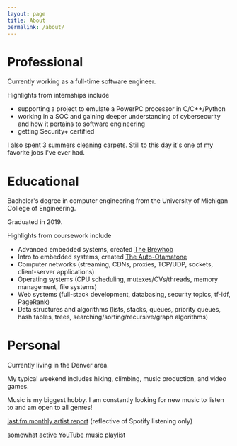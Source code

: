 ```yaml
---
layout: page
title: About
permalink: /about/
---
```


# Professional

Currently working as a full-time software engineer.

Highlights from internships include
* supporting a project to emulate a PowerPC processor in C/C++/Python
* working in a SOC and gaining deeper understanding of cybersecurity and how it pertains to software engineering
* getting Security+ certified

I also spent 3 summers cleaning carpets. Still to this day it's one of my favorite jobs I've ever had.

# Educational

Bachelor's degree in computer engineering from the University of Michigan College of Engineering.

Graduated in 2019.

Highlights from coursework include
* Advanced embedded systems, created [The Brewhob](/projects)
* Intro to embedded systems, created [The Auto-Otamatone](/projects)
* Computer networks (streaming, CDNs, proxies, TCP/UDP, sockets, client-server applications)
* Operating systems (CPU scheduling, mutexes/CVs/threads, memory management, file systems)
* Web systems (full-stack development, databasing, security topics, tf-idf, PageRank)
* Data structures and algorithms (lists, stacks, queues, priority queues, hash tables, trees, searching/sorting/recursive/graph algorithms)

<!-- Further professional and educational information can be found [on my resume](/assets/szehnder_resume.pdf). -->

# Personal

Currently living in the Denver area.

My typical weekend includes hiking, climbing, music production, and video games.

Music is my biggest hobby. I am constantly looking for new music to listen to and am open to all genres!

[last.fm monthly artist report](https://www.last.fm/user/silaszehnder/library/artists?date_preset=LAST_30_DAYS) (reflective of Spotify listening only)

[somewhat active YouTube music playlist](https://youtube.com/playlist?list=PLNecavmQ9_GwP06CcNG7OKvxmc27HiSsS)
